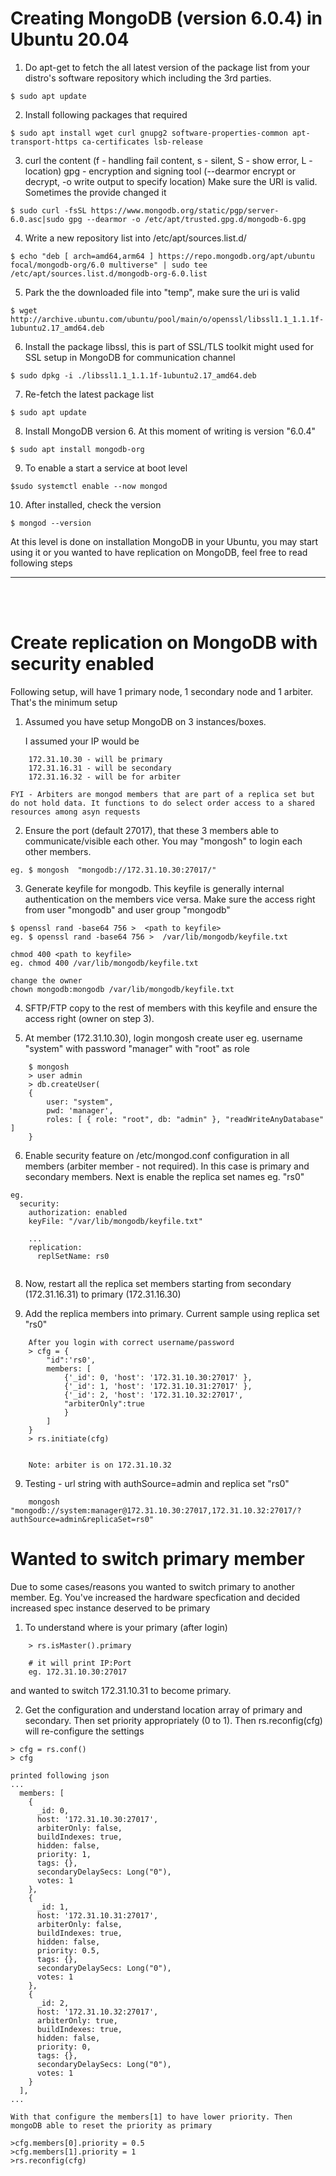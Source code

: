 # Creating MongoDB (version 6.0.4) in Ubuntu 20.04

1. Do apt-get to fetch the all latest version of the package list from your distro's software repository which including the 3rd parties.

```
$ sudo apt update
```

2. Install following packages that required

```
$ sudo apt install wget curl gnupg2 software-properties-common apt-transport-https ca-certificates lsb-release
```

3. curl the content (f - handling fail content, s - silent, S - show error, L - location)
   gpg - encryption and signing tool (--dearmor encrypt or decrypt, -o write output to specify location)
   Make sure the URI is valid. Sometimes the provide changed it

```
$ sudo curl -fsSL https://www.mongodb.org/static/pgp/server-6.0.asc|sudo gpg --dearmor -o /etc/apt/trusted.gpg.d/mongodb-6.gpg
```

4. Write a new repository list into /etc/apt/sources.list.d/

```
$ echo "deb [ arch=amd64,arm64 ] https://repo.mongodb.org/apt/ubuntu focal/mongodb-org/6.0 multiverse" | sudo tee /etc/apt/sources.list.d/mongodb-org-6.0.list
```

5. Park the the downloaded file into "temp", make sure the uri is valid

```
$ wget http://archive.ubuntu.com/ubuntu/pool/main/o/openssl/libssl1.1_1.1.1f-1ubuntu2.17_amd64.deb
```

6. Install the package libssl, this is part of SSL/TLS toolkit might used for SSL setup in MongoDB for communication channel

```
$ sudo dpkg -i ./libssl1.1_1.1.1f-1ubuntu2.17_amd64.deb
```

7. Re-fetch the latest package list

```
$ sudo apt update
```

8. Install MongoDB version 6. At this moment of writing is version "6.0.4"

```
$ sudo apt install mongodb-org
```

9. To enable a start a service at boot level

```
$sudo systemctl enable --now mongod
```

10. After installed, check the version

```
$ mongod --version
```

At this level is done on installation MongoDB in your Ubuntu, you may start using it or you wanted to have replication on MongoDB, feel free to read following steps

---

<br><br>

# Create replication on MongoDB with security enabled

Following setup, will have
1 primary node, 1 secondary node and 1 arbiter. That's the minimum setup

1. Assumed you have setup MongoDB on 3 instances/boxes.

   I assumed your IP would be

```
    172.31.10.30 - will be primary
    172.31.16.31 - will be secondary
    172.31.16.32 - will be for arbiter
```

    FYI - Arbiters are mongod members that are part of a replica set but do not hold data. It functions to do select order access to a shared resources among asyn requests

2. Ensure the port (default 27017), that these 3 members able to communicate/visible each other. You may "mongosh" to login each other members.

```
eg. $ mongosh  "mongodb://172.31.10.30:27017/"
```

3. Generate keyfile for mongodb. This keyfile is generally internal authentication on the members vice versa.
   Make sure the access right from user "mongodb" and user group "mongodb"

```
$ openssl rand -base64 756 >  <path to keyfile>
eg. $ openssl rand -base64 756 >  /var/lib/mongodb/keyfile.txt

chmod 400 <path to keyfile>
eg. chmod 400 /var/lib/mongodb/keyfile.txt

change the owner
chown mongodb:mongodb /var/lib/mongodb/keyfile.txt
```

4. SFTP/FTP copy to the rest of members with this keyfile and ensure the access right (owner on step 3).

5. At member (172.31.10.30), login mongosh create user eg. username "system" with password "manager" with "root" as role

```
    $ mongosh
    > user admin
    > db.createUser(
    {
        user: "system",
        pwd: 'manager',
        roles: [ { role: "root", db: "admin" }, "readWriteAnyDatabase" ]
    }
```

6. Enable security feature on /etc/mongod.conf configuration in all members (arbiter member - not required). In this case is primary and secondary members.
   Next is enable the replica set names eg. "rs0"

```
eg.
  security:
    authorization: enabled
    keyFile: "/var/lib/mongodb/keyfile.txt"

    ...
    replication:
      replSetName: rs0


```

8. Now, restart all the replica set members starting from secondary (172.31.16.31) to primary (172.31.16.30)

9. Add the replica members into primary. Current sample using replica set "rs0"

```
    After you login with correct username/password
    > cfg = {
        "id":'rs0',
        members: [
            {'_id': 0, 'host': '172.31.10.30:27017' },
            {'_id': 1, 'host': '172.31.10.31:27017' },
            {'_id': 2, 'host': '172.31.10.32:27017',
            "arbiterOnly":true
            }
        ]
    }
    > rs.initiate(cfg)


    Note: arbiter is on 172.31.10.32
```

9. Testing - url string
   with authSource=admin and replica set "rs0"

```
    mongosh "mongodb://system:manager@172.31.10.30:27017,172.31.10.32:27017/?authSource=admin&replicaSet=rs0"
```

# Wanted to switch primary member

Due to some cases/reasons you wanted to switch primary to another member. Eg. You've increased the hardware specfication and decided increased spec instance deserved to be primary

1. To understand where is your primary (after login)

```
    > rs.isMaster().primary

    # it will print IP:Port
    eg. 172.31.10.30:27017

```

and wanted to switch 172.31.10.31 to become primary.

2. Get the configuration and understand location array of primary and secondary. Then set priority appropriately (0 to 1). Then rs.reconfig(cfg) will re-configure the settings

```
> cfg = rs.conf()
> cfg

printed following json
...
  members: [
    {
      _id: 0,
      host: '172.31.10.30:27017',
      arbiterOnly: false,
      buildIndexes: true,
      hidden: false,
      priority: 1,
      tags: {},
      secondaryDelaySecs: Long("0"),
      votes: 1
    },
    {
      _id: 1,
      host: '172.31.10.31:27017',
      arbiterOnly: false,
      buildIndexes: true,
      hidden: false,
      priority: 0.5,
      tags: {},
      secondaryDelaySecs: Long("0"),
      votes: 1
    },
    {
      _id: 2,
      host: '172.31.10.32:27017',
      arbiterOnly: true,
      buildIndexes: true,
      hidden: false,
      priority: 0,
      tags: {},
      secondaryDelaySecs: Long("0"),
      votes: 1
    }
  ],
...

With that configure the members[1] to have lower priority. Then mongoDB able to reset the priority as primary

>cfg.members[0].priority = 0.5
>cfg.members[1].priority = 1
>rs.reconfig(cfg)
```
